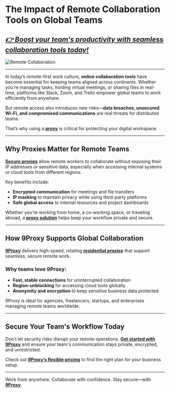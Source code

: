 # The Impact of Remote Collaboration Tools on Global Teams

## *[👉 Boost your team's productivity with seamless collaboration tools today!](https://the9proxy.short.gy/home-github-james2k4)*

![Remote Collaboration](https://www.proofhub.com/articles/wp-content/uploads/2024/02/55-Best-Online-Collaboration-Tools-Software-for-Teams-2023.jpg)

---

In today’s remote-first work culture, **online collaboration tools** have become essential for keeping teams aligned across continents. Whether you're managing tasks, holding virtual meetings, or sharing files in real-time, platforms like Slack, Zoom, and Trello empower global teams to work efficiently from anywhere.

But remote access also introduces new risks—**data breaches, unsecured Wi-Fi, and compromised communications** are real threats for distributed teams.

That’s why using a [**proxy**](https://the9proxy.short.gy/home-github-james2k4) is critical for protecting your digital workspace.

---

## Why Proxies Matter for Remote Teams

[**Secure proxies**](https://the9proxy.short.gy/pricing-github-james2k4) allow remote workers to collaborate without exposing their IP addresses or sensitive data, especially when accessing internal systems or cloud tools from different regions.

Key benefits include:
- **Encrypted communication** for meetings and file transfers  
- **IP masking** to maintain privacy while using third-party platforms  
- **Safe global access** to internal resources and project dashboards  

Whether you're working from home, a co-working space, or traveling abroad, a [**proxy solution**](https://the9proxy.short.gy/home-github-james2k4) helps keep your workflow private and secure.

---

## How 9Proxy Supports Global Collaboration

[**9Proxy**](https://the9proxy.short.gy/home-github-james2k4) delivers high-speed, rotating [**residential proxies**](https://the9proxy.short.gy/pricing-github-james2k4) that support seamless, secure remote work.

### Why teams love 9Proxy:
- **Fast, stable connections** for uninterrupted collaboration  
- **Region-unblocking** for accessing cloud tools globally  
- **Anonymity and encryption** to keep sensitive business data protected  

9Proxy is ideal for agencies, freelancers, startups, and enterprises managing remote teams worldwide.

---

## Secure Your Team's Workflow Today

Don't let security risks disrupt your remote operations. [**Get started with 9Proxy**](https://the9proxy.short.gy/pricing-github-james2k4) and ensure your team's communication stays private, encrypted, and unrestricted.

Check out [**9Proxy’s flexible pricing**](https://the9proxy.short.gy/pricing-github-james2k4) to find the right plan for your business setup.

---

Work from anywhere. Collaborate with confidence. Stay secure—with [**9Proxy**](https://the9proxy.short.gy/home-github-james2k4).

